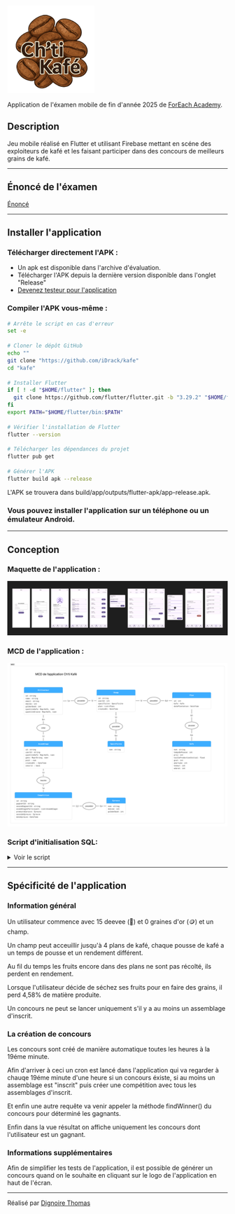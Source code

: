 <img src="lib/assets/logos/chitKafeLogo.png" alt="Logo de l'application" width="200" height="200">

Application de l'éxamen mobile de fin d'année 2025 de [ForEach Academy](https://www.foreach-academy.fr/).

## Description

Jeu mobile réalisé en Flutter et utilisant Firebase mettant en scéne des exploiteurs de kafé et les faisant participer dans des concours de meilleurs grains de kafé.

___

## Énoncé de l'éxamen

[Énoncé](ressources/examen.pdf)
___

## Installer l'application

### Télécharger directement l'APK :

- Un apk est disponible dans l'archive d'évaluation.
- Télécharger l'APK depuis la dernière version disponible dans l'onglet "Release"
- [Devenez testeur pour l'application](https://appdistribution.firebase.dev/i/2375ee831f4160b1)

### Compiler l'APK vous-même :

```bash
# Arrête le script en cas d'erreur
set -e

# Cloner le dépôt GitHub
echo ""
git clone "https://github.com/iDrack/kafe"
cd "kafe"

# Installer Flutter
if [ ! -d "$HOME/flutter" ]; then
  git clone https://github.com/flutter/flutter.git -b "3.29.2" "$HOME/flutter"
fi
export PATH="$HOME/flutter/bin:$PATH"

# Vérifier l'installation de Flutter
flutter --version

# Télécharger les dépendances du projet
flutter pub get

# Générer l'APK
flutter build apk --release
```

L'APK se trouvera dans build/app/outputs/flutter-apk/app-release.apk.

### Vous pouvez installer l'application sur un téléphone ou un émulateur Android.

___

## Conception

### Maquette de l'application :

![Maquette de l'application mobile](ressources/Maquette.png)

### MCD de l'application :

![MCD de l'application mobile](ressources/mcd.png)

### Script d'initialisation SQL:

<details>
  <summary>Voir le script</summary>

```sql
CREATE TABLE Utilisateur (
    id VARCHAR(255) PRIMARY KEY,
    name VARCHAR(255),
    email VARCHAR(255),
    deevee INT,
    goldenSeed INT
);

CREATE TABLE Kafe (
    nom VARCHAR(255) PRIMARY KEY,
    tempsDePousse INT,
    prix INT,
    tailleProductionInitiale FLOAT,
    gout INT,
    amertume INT,
    teneur INT,
    odeur INT
);

CREATE TABLE Plan (
    id INT PRIMARY KEY,
    kafe VARCHAR(255),
    datePlantation DATETIME,
    FOREIGN KEY (kafe) REFERENCES Kafe(nom)
);

CREATE TABLE! Specificite (
    nom VARCHAR(255) PRIMARY KEY
);

CREATE TABLE Champ (
    id VARCHAR(255) PRIMARY KEY,
    userId VARCHAR(255),
    specificite VARCHAR(255),
    createdAt DATETIME,
    FOREIGN KEY (userId) REFERENCES Utilisateur(id),
    FOREIGN KEY (specificite) REFERENCES Specificite(nom)
);

CREATE TABLE Champ_Plan (
    champId VARCHAR(255),
    planId INT,
    PRIMARY KEY (champId, planId),
    FOREIGN KEY (champId) REFERENCES Champ(id),
    FOREIGN KEY (planId) REFERENCES Plan(id)
);

CREATE TABLE Assemblage (
    id VARCHAR(255) PRIMARY KEY,
    userId VARCHAR(255),
    gout INT,
    poids NUMERIC,
    createdAt DATETIME,
    inscrit BOOLEAN,
    FOREIGN KEY (userId) REFERENCES Utilisateur(id)
);

CREATE TABLE Assemblage_Kafe (
    assemblageId VARCHAR(255),
    kafe VARCHAR(255),
    quantite NUMERIC,
    PRIMARY KEY (assemblageId, kafe),
    FOREIGN KEY (assemblageId) REFERENCES Assemblage(id),
    FOREIGN KEY (kafe) REFERENCES Kafe(nom)
);

CREATE TABLE Assemblage_Gate (
    assemblageId VARCHAR(255),
    nomGate VARCHAR(255),
    valeur NUMERIC,
    PRIMARY KEY (assemblageId, nomGate),
    FOREIGN KEY (assemblageId) REFERENCES Assemblage(id)
);

CREATE TABLE Epreuve (
    nom VARCHAR(255) PRIMARY KEY,
    deevee INT,
    goldenSeed INT
);

CREATE TABLE Competition (
    id VARCHAR(255) PRIMARY KEY,
    gagnantId VARCHAR(255),
    secondGagnantId VARCHAR(255),
    premiereEpreuve VARCHAR(255),
    secondeEpreuve VARCHAR(255),
    dateEpreuve DATETIME,
    FOREIGN KEY (premiereEpreuve) REFERENCES Epreuve(nom),
    FOREIGN KEY (secondeEpreuve) REFERENCES Epreuve(nom)
);

CREATE TABLE Competition_AssemblageParticipant (
    competitionId VARCHAR(255),
    assemblageId VARCHAR(255),
    PRIMARY KEY (competitionId, assemblageId),
    FOREIGN KEY (competitionId) REFERENCES Competition(id),
    FOREIGN KEY (assemblageId) REFERENCES Assemblage(id)
);

CREATE TABLE Utilisateur_Kafe (
    utilisateurId VARCHAR(255),
    kafe VARCHAR(255),
    quantite NUMERIC,
    PRIMARY KEY (utilisateurId, kafe),
    FOREIGN KEY (utilisateurId) REFERENCES Utilisateur(id),
    FOREIGN KEY (kafe) REFERENCES Kafe(nom)
);

CREATE TABLE Utilisateur_Graine (
    utilisateurId VARCHAR(255),
    kafe VARCHAR(255),
    quantite NUMERIC,
    PRIMARY KEY (utilisateurId, kafe),
    FOREIGN KEY (utilisateurId) REFERENCES Utilisateur(id),
    FOREIGN KEY (kafe) REFERENCES Kafe(nom)
);

```
</details>

___

## Spécificité de l'application

### Information général

Un utilisateur commence avec 15 deevee (💎) et 0 graines d'or (🪙) et un champ.

Un champ peut acceuillir jusqu'à 4 plans de kafé, chaque pousse de kafé a un temps de pousse et un rendement différent.

Au fil du temps les fruits encore dans des plans ne sont pas récolté, ils perdent en rendement.

Lorsque l'utilisateur décide de séchez ses fruits pour en faire des grains, il perd 4,58% de matière produite.

Un concours ne peut se lancer uniquement s'il y a au moins un assemblage d'inscrit.

### La création de concours

Les concours sont créé de manière automatique toutes les heures à la 19éme minute.

Afin d'arriver à ceci un cron est lancé dans l'application qui va regarder à chauqe 19éme minute d'une heure si un concours éxiste, si au moins un assemblage est "inscrit" puis créer une compétition avec tous les assemblages d'inscrit.

Et enfin une autre requête va venir appeler la méthode findWinner() du concours pour déterminé les gagnants.

Enfin dans la vue résultat on affiche uniquement les concours dont l'utilisateur est un gagnant.

### Informations supplémentaires

Afin de simplifier les tests de l'application, il est possible de générer un concours quand on le souhaite en cliquant sur le logo de l'application en haut de l'écran.

___

Réalisé par [Dignoire Thomas](https://www.thomasdignoire.fr/)